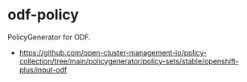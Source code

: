 # odf-policy

PolicyGenerator for ODF.

- https://github.com/open-cluster-management-io/policy-collection/tree/main/policygenerator/policy-sets/stable/openshift-plus/input-odf
